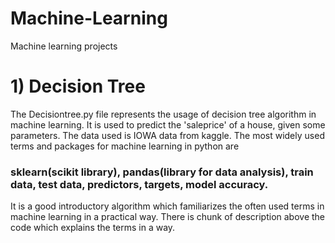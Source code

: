 # Machine-Learning
Machine learning projects 
# 1) Decision Tree
The Decisiontree.py file represents the usage of decision tree algorithm in machine learning. It is used to predict the 'saleprice' of a house, given some parameters. The data used is IOWA data from kaggle.
The most widely used terms and packages for machine learning in python are 
### sklearn(scikit library), pandas(library for data analysis), train data, test data, predictors, targets, model accuracy.
It is a good introductory algorithm which familiarizes the often used terms in machine learning in a practical way. There is chunk of description above the code which explains the terms in a way. 
